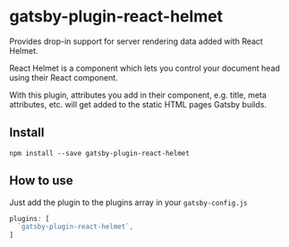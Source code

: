 # gatsby-plugin-react-helmet

Provides drop-in support for server rendering data added with React Helmet.

React Helmet is a component which lets you control your document head using their
React component.

With this plugin, attributes you add in their component, e.g. title, meta attributes, etc.
will get added to the static HTML pages Gatsby builds.

## Install

`npm install --save gatsby-plugin-react-helmet`

## How to use

Just add the plugin to the plugins array in your `gatsby-config.js`

```javascript
plugins: [
  `gatsby-plugin-react-helmet`,
]
```
